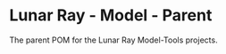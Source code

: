 Lunar Ray - Model - Parent
==========================

The parent POM for the Lunar Ray Model-Tools projects.

